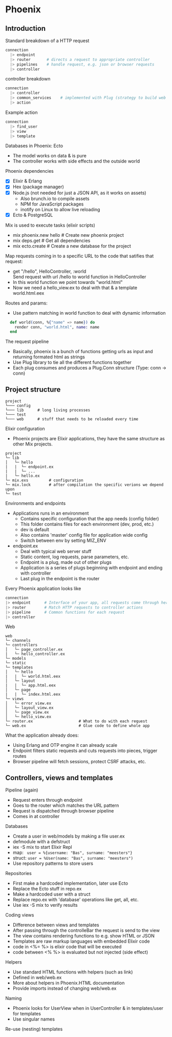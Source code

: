 Phoenix
=======

Introduction
------------

Standard breakdown of a HTTP request
```elixir
connection
  |> endpoint
  |> router       # directs a request to appropriate controller
  |> pipelines    # handle request, e.g. json or browser requests
  |> controller
```

controller breakdown
```elixir
connection
  |> controller
  |> common_services    # implemented with Plug (strategy to build web apps)
  |> action
```

Example action
```elixir
connection
  |> find_user
  |> view
  |> template
```

Databases in Phoenix: Ecto
* The model works on data & is pure
* The controller works with side effects and the outside world

Phoenix dependencies
* [x] Elixir & Erlang
* [x] Hex (package manager)
* [x] Node.js (not needed for just a JSON API, as it works on assets)
  - Also brunch.io to compile assets
  - NPM for JavaScript packages
  - inotify on Linux to allow live reloading
* [x] Ecto & PostgreSQL

Mix is used to execute tasks (elixir scripts)
* mix phoenix.new hello   # Create new phoenix project
* mix deps.get            # Get all dependencies
* mix ecto.create         # Create a new database for the project

Map requests coming in to a specific URL to the code that satifies that request:
* get "/hello", HelloController, :world  
  Send request with url /hello to world function in HelloController
* In this world function we point towards "world.html"
* Now we need a hello_view.ex to deal with that & a template world.html.eex

Routes and params:
* Use pattern matching in world function to deal with dynamic information
```elixir
  def world(conn, %{"name" => name}) do
    render conn, "world.html", name: name
  end
```

The request pipeline
* Basically, phoenix is a bunch of functions getting urls as input and returning
  formated html as strings
* Use Plug library to tie all the different functions together
* Each plug consumes and produces a Plug.Conn structure (Type: conn -> conn)

Project structure
-----------------
```
project
└─── config
└─── lib      # long living processes
└─── test
└─── web      # stuff that needs to be reloaded every time
```

Elixir configuration
* Phoenix projects are Elixir applications, they have the same structure as
  other Mix projects.
```
project
└─ lib
│   └─ hello
|   |  └─ endpoint.ex
|   |  └─ ...
|   └─ hello.ex
└─ mix.exs         # configuration
└─ mix.lock        # after compilation the specific verions we depend upon
└─ test    
```

Environments and endpoints
* Applications runs in an environment
  - Contains specific configuration that the app needs (config folder)
  - This folder contains files for each environment (dev, prod, etc.)
  - dev is default
  - Also contains 'master' config file for application wide config
  - Switch between env by setting MIZ_ENV
* endpoint.ex
  - Deal with typical web server stuff
  - Static content, log requests, parse parameters, etc.
  - Endpoint is a plug, made out of other plugs
  - Application is a series of plugs beginning with endpoint and ending with
    controller
  - Last plug in the endpoint is the router

Every Phoenix application looks like
```elixir
connection
|> endpoint      # Interface of your app, all requests come through here
|> router        # Match HTTP requests to controller actions
|> pipeline      # Common functions for each request
|> controller
```

Web
```
web
└─ channels
└─ controllers
│   └─ page_controller.ex
|   └─ hello_controller.ex
└─ models
└─ static
└─ templates
│   └─ hello
|   |  └─ world.html.eex
│   └─ layout
|   |  └─ app.html.eex
│   └─ page
|   |  └─ index.html.eex
└─ views
│   └─ error_view.ex
│   └─ layout_view.ex
│   └─ page_view.ex
│   └─ hello_view.ex
└─ router.ex                    # What to do with each request
└─ web.ex                       # Glue code to define whole app
```

What the application already does:
* Using Erlang and OTP engine it can already scale
* Endpoint filters static requests and cuts requests into pieces, trigger routes
* Browser pipeline will fetch sessions, protect CSRF attacks, etc.

Controllers, views and templates
--------------------------------
Pipeline (again)
* Request enters through endpoint
* Goes to the router which matches the URL pattern
* Request is dispatched through browser pipeline
* Comes in at controller

Databases
* Create a user in web/models by making a file user.ex
* defmodule with a defstruct
* iex -S mix to start Elixir Repl
* map: ` user = %{username: "Bas", surname: "meesters"}`
* struct: `user = %User(name: "Bas", surname: "meesters")`
* Use repository patterns to store users

Repositories
* First make a hardcoded implementation, later use Ecto
* Replace the Ecto stuff in repo.ex
* Make a hardcoded user with a struct
* Replace repo.ex with 'database' operations like get, all, etc.
* Use iex -S mix to verify results

Coding views
* Difference between views and templates
* After passing through the controlleBar the request is send to the view
* The view contains rendering functions to e.g. show HTML or JSON
* Templates are raw markup languages with embedded Elixir code
* code in <%= %> is elixir code that will be executed
* code between <% %> is evaluated but not injected (side effect)

Helpers
* Use standard HTML functions with helpers (such as link)
* Defined in web/web.ex
* More about helpers in Phoenix.HTML documentation
* Provide imports instead of changing web/web.ex

Naming
* Phoenix looks for UserView when in UserController & in templates/user for
  templates
* Use singular names

Re-use (nesting) templates

